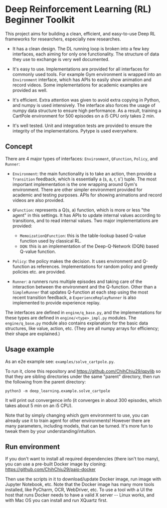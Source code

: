 # Deep Reinforcement Learning (RL) Beginner Toolkit

This project aims for building a clean, efficient, and easy-to-use Deep RL frameworks for researchers, especially new researches.

* It has a clean design. The DL running loop is broken into a few key interfaces, each aiming for only one functionality. The structure of data they use to exchange is very well documented.
 
* It's easy to use. Implementations are provided for all interfaces for commonly used tools. For example Gym environment is wrapped into an `Environment` interface, which has APIs to easily show animation and record videos. Some implementations for academic examples are provided as well. 

* It's efficient. Extra attention was given to avoid extra copying in Python, and numpy is used intensively. The interface also forces the usage of numpy data structure to ensure high performance. As a result, training a CartPole environment for 500 episodes on a i5 CPU only takes 2 min.

* It's well tested. Unit and integration tests are provided to ensure the integrity of the implementations. Pytype is used everywhere.


## Concept

There are 4 major types of interfaces: `Environment`, `QFunction`, `Policy`, and `Runner`:

* `Environment`: the main functionality is to take an action, then provide a `Transition` feedback, which is essentially a (s, a, r, s') tuple. The most important implementation is the one wrapping around Gym's environment. There are other simpler environment provided for academic and testing purposes. APIs for showing animations and record videos are also provided.

* `QFunction`: represents a Q(s, a) function, which is more or less "the agent" in this settings. It has APIs to update internal values according to transitions, and to read internal values. Two major implementations are provided:
  - `MemoizationQFunction`: this is the table-lookup based Q-value function used by classical RL.
  - `DQN`: this is an implementation of the Deep-Q-Network (DQN) based Q-value function.
  
* `Policy`: the policy makes the decision. It uses environment and Q-function as references. Implementations for random policy and greedy policies etc. are provided.

* `Runner`: a runners runs multiple episodes and taking care of the interaction between the environment and the Q-function. Other than a `SimpleRunner` that updates Q-function at each step using the most recent transition feedback, a `ExperienceReplayRunner` is also implemented to provide experience replay.

The interfaces are defined in `engine/q_base.py`, and the implementations for these types are defined in `engine/<type>_impl.py` modules. The `engine/q_base.py` module also contains explanation for the basic data structures, like value, action, etc. (They are all numpy arrays for efficiency; their shape are explained.)   


## Usage example

As an e2e example see: `examples/solve_cartpole.py`.

To run it, clone this repository and https://github.com/ChihChiu29/qpylib so that they are sibling directories under the same "parent" directory, then run the following from the parent directory:
```shell
python3 -m deep_learning.example.solve_cartpole
```
It will print out convergence info (it converges in about 300 episodes, which takes about 5 min on an i5 CPU).

Note that by simply changing which gym environment to use, you can already use it to train agent for other environments! However there are many parameters, including models, that can be turned. It's more fun to tweak them by your understanding/intuition. 


## Run environment

If you don't want to install all required dependencies (there isn't too many), you can use a pre-built Docker image by cloning:
https://github.com/ChihChiu29/paio-docker

Then use the scripts in it to download/update Docker image, run image with Jupyter Notebook, etc.
Note that the Docker image has many more tools installed, like PyCharm, OCR, WebDriver, etc. To use a tool with a UI the host that runs Docker needs to have a valid X server -- Linux works, and with Mac OS you can install and run XQuartz first.




